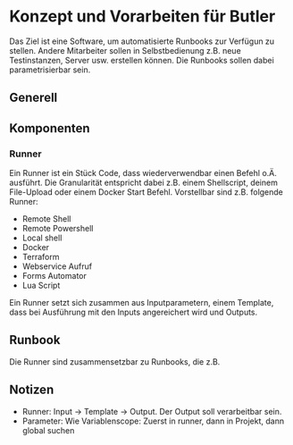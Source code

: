 # Konzept und Vorarbeiten für Butler

Das Ziel ist eine Software, um automatisierte Runbooks zur Verfügun zu stellen.
Andere Mitarbeiter sollen in Selbstbedienung z.B. neue Testinstanzen, Server usw. 
erstellen können. Die Runbooks sollen dabei parametrisierbar sein.

## Generell

## Komponenten

### Runner
Ein Runner ist ein Stück Code, dass wiederverwendbar einen Befehl o.Ä. ausführt.
Die Granularität entspricht dabei z.B. einem Shellscript, deinem File-Upload oder
einem Docker Start Befehl. Vorstellbar sind z.B. folgende Runner:

- Remote Shell
- Remote Powershell
- Local shell
- Docker
- Terraform
- Webservice Aufruf
- Forms Automator
- Lua Script

Ein Runner setzt sich zusammen aus Inputparametern, einem Template, dass bei 
Ausführung mit den Inputs angereichert wird und Outputs.

## Runbook

Die Runner sind zusammensetzbar zu Runbooks, die z.B. 


## Notizen
- Runner: Input -> Template -> Output. Der Output soll verarbeitbar sein.
- Parameter: Wie Variablenscope: Zuerst in runner, dann in Projekt, dann global suchen